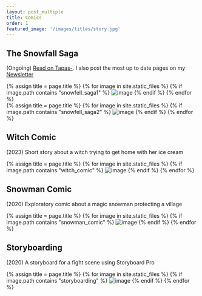 ```yaml
---
layout: post_multiple
title: Comics
order: 1
featured_image: '/images/titles/story.jpg'
---
```


## The Snowfall Saga
(Ongoing) [Read on Tapas-](https://tapas.io/series/The-Snowfall-Saga). I also post the most up to date pages on my [Newsletter](../newsletter/)

<div class="gallery" data-columns="2">
		{% assign title = page.title %}
		{% for image in site.static_files %}
			{% if image.path contains "snowfell_saga1" %}
				<img src="{{ site.baseurl }}{{ image.path }}" alt="image" />
			{% endif %}
		{% endfor %}
</div>

<div class="gallery" data-columns="2">
		{% assign title = page.title %}
		{% for image in site.static_files %}
			{% if image.path contains "snowfell_saga2" %}
				<img src="{{ site.baseurl }}{{ image.path }}" alt="image" />
			{% endif %}
		{% endfor %}
</div>


## Witch Comic
(2023) Short story about a witch trying to get home with her ice cream

<div class="gallery" data-columns="2">
		{% assign title = page.title %}
		{% for image in site.static_files %}
			{% if image.path contains "witch_comic" %}
				<img src="{{ site.baseurl }}{{ image.path }}" alt="image" />
			{% endif %}
		{% endfor %}
</div>


## Snowman Comic
(2020) Exploratory comic about a magic snowman protecting a village

<div class="gallery" data-columns="2">
		{% assign title = page.title %}
		{% for image in site.static_files %}
			{% if image.path contains "snowman_comic" %}
				<img src="{{ site.baseurl }}{{ image.path }}" alt="image" />
			{% endif %}
		{% endfor %}
</div>


## Storyboarding

(2020) A storyboard for a fight scene using Storyboard Pro

<div class="gallery" data-columns="2">
		{% assign title = page.title %}
		{% for image in site.static_files %}
			{% if image.path contains "storyboarding" %}
				<img src="{{ site.baseurl }}{{ image.path }}" alt="image" />
			{% endif %}
		{% endfor %}
</div>